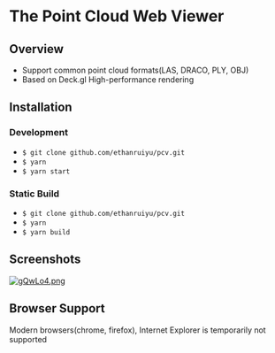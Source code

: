 # The Point Cloud Web Viewer

## Overview

+ Support common point cloud formats(LAS, DRACO, PLY, OBJ)
+ Based on Deck.gl High-performance rendering

## Installation

### Development
+ `$ git clone github.com/ethanruiyu/pcv.git`
+ `$ yarn`
+ `$ yarn start`

### Static Build
+ `$ git clone github.com/ethanruiyu/pcv.git`
+ `$ yarn`
+ `$ yarn build`

## Screenshots
[![gQwLo4.png](https://z3.ax1x.com/2021/05/06/gQwLo4.png)](https://imgtu.com/i/gQwLo4)

## Browser Support

Modern browsers(chrome, firefox), Internet Explorer is temporarily not supported

